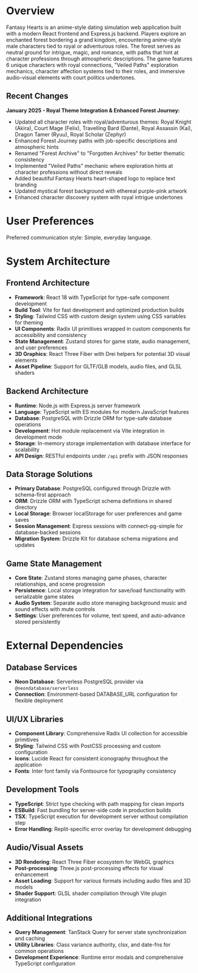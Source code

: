 # Overview

Fantasy Hearts is an anime-style dating simulation web application built with a modern React frontend and Express.js backend. Players explore an enchanted forest bordering a grand kingdom, encountering anime-style male characters tied to royal or adventurous roles. The forest serves as neutral ground for intrigue, magic, and romance, with paths that hint at character professions through atmospheric descriptions. The game features 6 unique characters with royal connections, "Veiled Paths" exploration mechanics, character affection systems tied to their roles, and immersive audio-visual elements with court politics undertones.

## Recent Changes

**January 2025 - Royal Theme Integration & Enhanced Forest Journey:**
- Updated all character roles with royal/adventurous themes: Royal Knight (Akira), Court Mage (Felix), Travelling Bard (Dante), Royal Assassin (Kai), Dragon Tamer (Ryuu), Royal Scholar (Zephyr)
- Enhanced Forest Journey paths with job-specific descriptions and atmospheric hints
- Renamed "Forest Archive" to "Forgotten Archives" for better thematic consistency
- Implemented "Veiled Paths" mechanic where exploration hints at character professions without direct reveals
- Added beautiful Fantasy Hearts heart-shaped logo to replace text branding
- Updated mystical forest background with ethereal purple-pink artwork
- Enhanced character discovery system with royal intrigue undertones

# User Preferences

Preferred communication style: Simple, everyday language.

# System Architecture

## Frontend Architecture
- **Framework**: React 18 with TypeScript for type-safe component development
- **Build Tool**: Vite for fast development and optimized production builds
- **Styling**: Tailwind CSS with custom design system using CSS variables for theming
- **UI Components**: Radix UI primitives wrapped in custom components for accessibility and consistency
- **State Management**: Zustand stores for game state, audio management, and user preferences
- **3D Graphics**: React Three Fiber with Drei helpers for potential 3D visual elements
- **Asset Pipeline**: Support for GLTF/GLB models, audio files, and GLSL shaders

## Backend Architecture
- **Runtime**: Node.js with Express.js server framework
- **Language**: TypeScript with ES modules for modern JavaScript features
- **Database**: PostgreSQL with Drizzle ORM for type-safe database operations
- **Development**: Hot module replacement via Vite integration in development mode
- **Storage**: In-memory storage implementation with database interface for scalability
- **API Design**: RESTful endpoints under `/api` prefix with JSON responses

## Data Storage Solutions
- **Primary Database**: PostgreSQL configured through Drizzle with schema-first approach
- **ORM**: Drizzle ORM with TypeScript schema definitions in shared directory
- **Local Storage**: Browser localStorage for user preferences and game saves
- **Session Management**: Express sessions with connect-pg-simple for database-backed sessions
- **Migration System**: Drizzle Kit for database schema migrations and updates

## Game State Management
- **Core State**: Zustand stores managing game phases, character relationships, and scene progression
- **Persistence**: Local storage integration for save/load functionality with serializable game states
- **Audio System**: Separate audio store managing background music and sound effects with mute controls
- **Settings**: User preferences for volume, text speed, and auto-advance stored persistently

# External Dependencies

## Database Services
- **Neon Database**: Serverless PostgreSQL provider via `@neondatabase/serverless`
- **Connection**: Environment-based DATABASE_URL configuration for flexible deployment

## UI/UX Libraries
- **Component Library**: Comprehensive Radix UI collection for accessible primitives
- **Styling**: Tailwind CSS with PostCSS processing and custom configuration
- **Icons**: Lucide React for consistent iconography throughout the application
- **Fonts**: Inter font family via Fontsource for typography consistency

## Development Tools
- **TypeScript**: Strict type checking with path mapping for clean imports
- **ESBuild**: Fast bundling for server-side code in production builds
- **TSX**: TypeScript execution for development server without compilation step
- **Error Handling**: Replit-specific error overlay for development debugging

## Audio/Visual Assets
- **3D Rendering**: React Three Fiber ecosystem for WebGL graphics
- **Post-processing**: Three.js post-processing effects for visual enhancement
- **Asset Loading**: Support for various formats including audio files and 3D models
- **Shader Support**: GLSL shader compilation through Vite plugin integration

## Additional Integrations
- **Query Management**: TanStack Query for server state synchronization and caching
- **Utility Libraries**: Class variance authority, clsx, and date-fns for common operations
- **Development Experience**: Runtime error modals and comprehensive TypeScript configuration